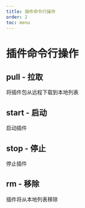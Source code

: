 ```yaml
---
title: 插件命令行操作
order: 2
toc: menu
---
```


# 插件命令行操作

## pull - 拉取

将插件包从远程下载到本地列表

## start - 启动

启动插件

## stop - 停止

停止插件

## rm - 移除

插件将从本地列表移除